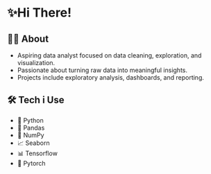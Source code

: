 # ✨Hi There!

## 🧑‍💻 About

- Aspiring data analyst focused on data cleaning, exploration, and visualization.  
- Passionate about turning raw data into meaningful insights.  
- Projects include exploratory analysis, dashboards, and reporting.

## 🛠️ Tech i Use

- 🐍 Python  
- 🐼 Pandas  
- 🔢 NumPy  
- 📈 Seaborn  
- 📊 Tensorflow
- 📂 Pytorch
